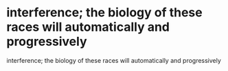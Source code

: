 # interference; the biology of these races will automatically and progressively

interference; the biology of these races will automatically and progressively